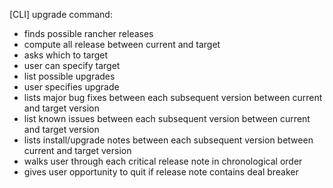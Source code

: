 [CLI]
upgrade command:
- finds possible rancher releases
- compute all release between current and target
- asks which to target
- user can specify target
- list possible upgrades
- user specifies upgrade
- lists major bug fixes between each subsequent version between current and target version
- list known issues between each subsequent version between current and target version
- lists install/upgrade notes between each subsequent version between current and target version
- walks user through each critical release note in chronological order
- gives user opportunity to quit if release note contains deal breaker

